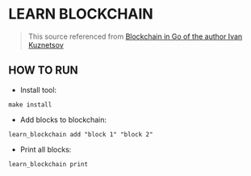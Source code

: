 # LEARN BLOCKCHAIN

> This source referenced from [Blockchain in Go of the author Ivan Kuznetsov](https://github.com/Jeiwan/blockchain_go)

## HOW TO RUN

- Install tool:

```
make install
```

- Add blocks to blockchain:

```
learn_blockchain add "block 1" "block 2"
```

- Print all blocks:

```
learn_blockchain print
```
